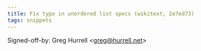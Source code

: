 ```yaml
---
title: Fix typo in unordered list specs (wikitext, 2e7ed73)
tags: snippets
---
```


Signed-off-by: Greg Hurrell &lt;greg@hurrell.net&gt;
